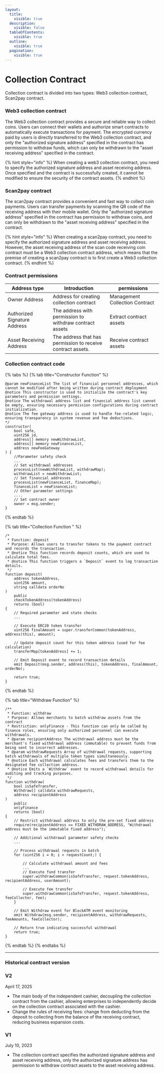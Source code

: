 ```yaml
---
layout:
  title:
    visible: true
  description:
    visible: false
  tableOfContents:
    visible: true
  outline:
    visible: true
  pagination:
    visible: true
---
```


# Collection Contract

Collection contract is divided into two types: Web3 collection contract, Scan2pay contract.

### Web3 collection contract

The Web3 collection contract provides a secure and reliable way to collect coins. Users can connect their wallets and authorize smart contracts to automatically execute transactions for payment. The encrypted currency paid by users is directly transferred to the Web3 collection contract, and only the "authorized signature address" specified in the contract has permission to withdraw funds, which can only be withdrawn to the "asset receiving address" specified in the contract.

{% hint style="info" %}
When creating a web3 collection contract, you need to specify the authorized signature address and asset receiving address. Once specified and the contract is successfully created, it cannot be modified to ensure the security of the contract assets.
{% endhint %}

### Scan2pay contract

The scan2pay contract provides a convenient and fast way to collect coin payments. Users can transfer payments by scanning the QR code of the receiving address with their mobile wallet. Only the "authorized signature address" specified in the contract has permission to withdraw coins, and can only be withdrawn to the "asset receiving address" specified in the contract.

{% hint style="info" %}
When creating a scan2pay contract, you need to specify the authorized signature address and asset receiving address. However, the asset receiving address of the scan code receiving coin contract must be a Web3 collection contract address, which means that the premise of creating a scan2pay contract is to first create a Web3 collection contract.
{% endhint %}

### Contract permissions

<table><thead><tr><th width="250.23046875">Address type</th><th width="349.3359375">Introduction</th><th width="281.12109375">permissions</th></tr></thead><tbody><tr><td>Owner Address</td><td>Address for creating collection contract</td><td>Management Collection Contract</td></tr><tr><td>Authorized Signature Address</td><td>The address with permission to withdraw contract assets</td><td>Extract contract assets</td></tr><tr><td>Asset Receiving Address</td><td>The address that has permission to receive contract assets.</td><td>Receive contract assets</td></tr></tbody></table>

### Collection contract code

{% tabs %}
{% tab title="Constructor Function" %}
```solidity
@param newFinanceList The list of financial personnel addresses, which cannot be modified after being written during contract deployment  
@notice This constructor is used to initialize the contract's key parameters and permission settings.  
@notice The withdrawal address list and financial address list cannot be empty, ensuring necessary permission configurations during contract initialization.  
@notice The fee gateway address is used to handle fee-related logic, ensuring transparency in system revenue and fee deductions.  
*/  
constructor(  
    bool safe,  
    uint256 id,  
    address[] memory newWithdrawList,  
    address[] memory newFinanceList,  
    address newFeeGateway  
) {  
    //Parameter safety check  
    ...  
    // Set withdrawal addresses  
    processList(newWithdrawList, withdrawMap);  
    withdrawList = newWithdrawList;  
    // Set financial addresses  
    processList(newFinanceList, financeMap);  
    financeList = newFinanceList;  
    // Other parameter settings  
    ....  
    // Set contract owner  
    owner = msg.sender;  
}  
```
{% endtab %}

{% tab title="Collection Function " %}
```solidity
/*
 * Function: deposit
 * Purpose: Allows users to transfer tokens to the payment contract and records the transaction.
 * @notice This function records deposit counts, which are used to calculate total fees.
 * @notice This function triggers a `Deposit` event to log transaction details.
 */
function deposit(
    address tokenAddress,
    uint256 amount,
    string calldata orderNo
) 
    public 
    checkTokenAddress(tokenAddress) 
    returns (bool) 
{
    // Required parameter and state checks
    ...

    // Execute ERC20 token transfer
    uint256 finalAmount = super.transferCommon(tokenAddress, address(this), amount);

    // Update deposit count for this token address (used for fee calculation)
    transferMap[tokenAddress] += 1;

    // Emit Deposit event to record transaction details
    emit Deposit(msg.sender, address(this), tokenAddress, finalAmount, orderNo);

    return true;
}
```
{% endtab %}

{% tab title="Withdraw Function" %}
```solidity
/**
 * Function: withdraw
 * Purpose: Allows merchants to batch withdraw assets from the contract
 * Restriction: onlyFinance - This function can only be called by finance roles, ensuring only authorized personnel can execute withdrawals.
 * @param recipientAddress The withdrawal address must be the merchant's fixed withdrawal address (immutable) to prevent funds from being sent to incorrect addresses.
 * @param withdrawRequests Array of withdrawal requests, supporting batch withdrawals of multiple token types simultaneously.
 * @notice Each withdrawal calculates fees and transfers them to the designated fee collection address.
 * @notice Emits a `Withdraw` event to record withdrawal details for auditing and tracking purposes.
 */
function withdraw(
    bool isSafeTransfer,
    Withdraw[] calldata withdrawRequests,
    address recipientAddress
) 
    public 
    onlyFinance 
    returns (bool) 
{
    // Restrict withdrawal address to only the pre-set fixed address
    require(recipientAddress == FIXED_WITHDRAW_ADDRESS, "Withdrawal address must be the immutable fixed address");

    // Additional withdrawal parameter safety checks
    ...

    // Process withdrawal requests in batch
    for (uint256 i = 0; i < requestCount;) {
        
        // Calculate withdrawal amount and fees
        ...
        // Execute fund transfer
        super.withdrawCommon(isSafeTransfer, request.tokenAddress, recipientAddress, userAmount);
        
        // Execute fee transfer
        super.withdrawCommon(isSafeTransfer, request.tokenAddress, feeCollector, fee);
    }

    // Emit Withdraw event for BlockATM event monitoring
    emit Withdraw(msg.sender, recipientAddress, withdrawRequests, feeAmounts, feeCollector);

    // Return true indicating successful withdrawal
    return true;
}
```
{% endtab %}
{% endtabs %}

***

### Historical contract version

### V2

April 17, 2025

* The main body of the independent cashier, decoupling the collection contract from the cashier, allowing enterprises to independently decide on the collection contract associated with the cashier.
* Change the rules of receiving fees: change from deducting from the deposit to collecting from the balance of the receiving contract, reducing business expansion costs.

### V1

July 10, 2023

* The collection contract specifies the authorized signature address and asset receiving address, only the authorized signature address has permission to withdraw contract assets to the asset receiving address.
